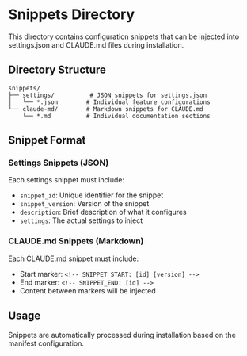 # Snippets Directory

This directory contains configuration snippets that can be injected into settings.json and CLAUDE.md files during installation.

## Directory Structure

```
snippets/
├── settings/          # JSON snippets for settings.json
│   └── *.json        # Individual feature configurations
└── claude-md/        # Markdown snippets for CLAUDE.md
    └── *.md          # Individual documentation sections
```

## Snippet Format

### Settings Snippets (JSON)

Each settings snippet must include:
- `snippet_id`: Unique identifier for the snippet
- `snippet_version`: Version of the snippet
- `description`: Brief description of what it configures
- `settings`: The actual settings to inject

### CLAUDE.md Snippets (Markdown)

Each CLAUDE.md snippet must include:
- Start marker: `<!-- SNIPPET_START: [id] [version] -->`
- End marker: `<!-- SNIPPET_END: [id] -->`
- Content between markers will be injected

## Usage

Snippets are automatically processed during installation based on the manifest configuration.